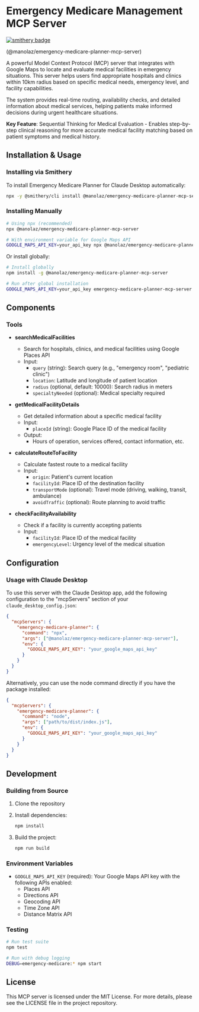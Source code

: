 # Emergency Medicare Management MCP Server

[![smithery badge](https://smithery.ai/badge/@manolaz/emergency-medicare-planner-mcp-server)](https://smithery.ai/server/@manolaz/emergency-medicare-planner-mcp-server)

(@manolaz/emergency-medicare-planner-mcp-server)

A powerful Model Context Protocol (MCP) server that integrates with Google Maps to locate and evaluate medical facilities in emergency situations. This server helps users find appropriate hospitals and clinics within 10km radius based on specific medical needs, emergency level, and facility capabilities.

The system provides real-time routing, availability checks, and detailed information about medical services, helping patients make informed decisions during urgent healthcare situations.

**Key Feature**: Sequential Thinking for Medical Evaluation - Enables step-by-step clinical reasoning for more accurate medical facility matching based on patient symptoms and medical history.

## Installation & Usage

### Installing via Smithery

To install Emergency Medicare Planner for Claude Desktop automatically:

```bash
npx -y @smithery/cli install @manolaz/emergency-medicare-planner-mcp-server --client claude
```

### Installing Manually

```bash
# Using npx (recommended)
npx @manolaz/emergency-medicare-planner-mcp-server

# With environment variable for Google Maps API
GOOGLE_MAPS_API_KEY=your_api_key npx @manolaz/emergency-medicare-planner-mcp-server
```

Or install globally:

```bash
# Install globally
npm install -g @manolaz/emergency-medicare-planner-mcp-server

# Run after global installation
GOOGLE_MAPS_API_KEY=your_api_key emergency-medicare-planner-mcp-server
```

## Components

### Tools

- **searchMedicalFacilities**
  - Search for hospitals, clinics, and medical facilities using Google Places API
  - Input:
    - `query` (string): Search query (e.g., "emergency room", "pediatric clinic")
    - `location`: Latitude and longitude of patient location
    - `radius` (optional, default: 10000): Search radius in meters
    - `specialtyNeeded` (optional): Medical specialty required

- **getMedicalFacilityDetails**
  - Get detailed information about a specific medical facility
  - Input:
    - `placeId` (string): Google Place ID of the medical facility
  - Output:
    - Hours of operation, services offered, contact information, etc.

- **calculateRouteToFacility**
  - Calculate fastest route to a medical facility
  - Input:
    - `origin`: Patient's current location
    - `facilityId`: Place ID of the destination facility
    - `transportMode` (optional): Travel mode (driving, walking, transit, ambulance)
    - `avoidTraffic` (optional): Route planning to avoid traffic

- **checkFacilityAvailability**
  - Check if a facility is currently accepting patients
  - Input:
    - `facilityId`: Place ID of the medical facility
    - `emergencyLevel`: Urgency level of the medical situation

## Configuration

### Usage with Claude Desktop

To use this server with the Claude Desktop app, add the following configuration to the "mcpServers" section of your `claude_desktop_config.json`:

```json
{
  "mcpServers": {
    "emergency-medicare-planner": {
      "command": "npx",
      "args": ["@manolaz/emergency-medicare-planner-mcp-server"],
      "env": {
        "GOOGLE_MAPS_API_KEY": "your_google_maps_api_key"
      }
    }
  }
}
```

Alternatively, you can use the node command directly if you have the package installed:

```json
{
  "mcpServers": {
    "emergency-medicare-planner": {
      "command": "node",
      "args": ["path/to/dist/index.js"],
      "env": {
        "GOOGLE_MAPS_API_KEY": "your_google_maps_api_key"
      }
    }
  }
}
```

## Development

### Building from Source

1. Clone the repository
2. Install dependencies:

   ```bash
   npm install
   ```

3. Build the project:

   ```bash
   npm run build
   ```

### Environment Variables

- `GOOGLE_MAPS_API_KEY` (required): Your Google Maps API key with the following APIs enabled:
  - Places API
  - Directions API
  - Geocoding API
  - Time Zone API
  - Distance Matrix API

### Testing

```bash
# Run test suite
npm test

# Run with debug logging
DEBUG=emergency-medicare:* npm start
```

## License

This MCP server is licensed under the MIT License. For more details, please see the LICENSE file in the project repository.
